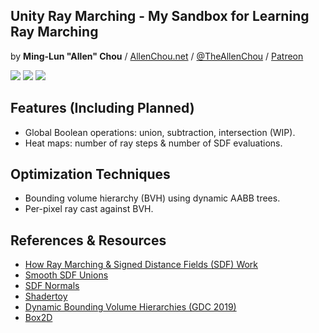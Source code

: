## Unity Ray Marching - My Sandbox for Learning Ray Marching
by **Ming-Lun "Allen" Chou** / [AllenChou.net](http://AllenChou.net) / [@TheAllenChou](http://twitter.com/TheAllenChou) / [Patreon](https://www.patreon.com/TheAllenChou)

![](/img/smooth-sphere-union.gif) ![](/img/interactive-game-objects.gif) ![](/img/heat-maps.gif)

## Features (Including Planned)
  * Global Boolean operations: union, subtraction, intersection (WIP).
  * Heat maps: number of ray steps & number of SDF evaluations.

## Optimization Techniques
  * Bounding volume hierarchy (BVH) using dynamic AABB trees.
  * Per-pixel ray cast against BVH.

## References & Resources
  * [How Ray Marching & Signed Distance Fields (SDF) Work](http://www.michaelwalczyk.com/blog/2017/5/25/ray-marching)
  * [Smooth SDF Unions](http://www.iquilezles.org/www/articles/smin/smin.htm)
  * [SDF Normals](http://www.iquilezles.org/www/articles/normalsSDF/normalsSDF.htm)
  * [Shadertoy](http://shadertoy.com)
  * [Dynamic Bounding Volume Hierarchies (GDC 2019)](https://box2d.org/files/ErinCatto_DynamicBVH_GDC2019.pdf)
  * [Box2D](https://github.com/erincatto/box2d)
